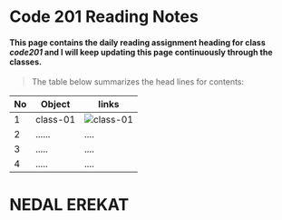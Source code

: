 # Code 201 Reading Notes
#### This page contains the daily reading assignment heading for class *code201*  and I will keep updating this page continuously through the classes. 
>The table below summarizes the head lines for contents:

No | Object | links
-- | ------ | -----
1 | class-01 | ![class-01](https://nedal-erekat.github.io/reading-notes/main/calss-01)
2 | ...... | ....
3 | ..... | ....
4 | ..... | ....

# NEDAL EREKAT

